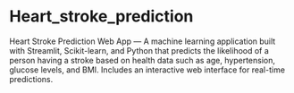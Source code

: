 # Heart_stroke_prediction
Heart Stroke Prediction Web App — A machine learning application built with Streamlit, Scikit-learn, and Python that predicts the likelihood of a person having a stroke based on health data such as age, hypertension, glucose levels, and BMI. Includes an interactive web interface for real-time predictions.
